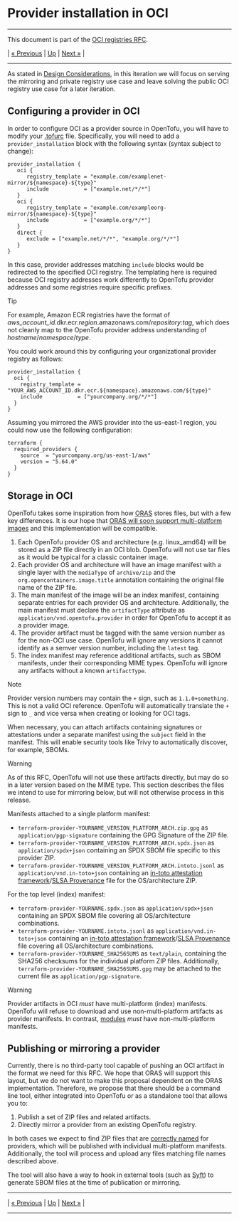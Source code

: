 # Provider installation in OCI

---

This document is part of the [OCI registries RFC](../20241206-oci-registries.md).

| [« Previous](4-registry-changes.md) | [Up](../20241206-oci-registries.md) | [Next »](6-modules.md) |

---

As stated in [Design Considerations](3-design-considerations.md), in this iteration we will focus on serving the mirroring and private registry use case and leave solving the public OCI registry use case for a later iteration.

## Configuring a provider in OCI

In order to configure OCI as a provider source in OpenTofu, you will have to modify your [.tofurc](https://opentofu.org/docs/cli/config/config-file/) file. Specifically, you will need to add a `provider_installation` block with the following syntax (syntax subject to change):

```hcl
provider_installation {
   oci {
      registry_template = "example.com/examplenet-mirror/${namespace}-${type}"
      include           = ["example.net/*/*"]
   }
   oci {
      registry_template = "example.com/exampleorg-mirror/${namespace}-${type}"
      include           = ["example.org/*/*"]
   }
   direct {
      exclude = ["example.net/*/*", "example.org/*/*"]
   }
}
```

In this case, provider addresses matching `include` blocks would be redirected to the specified OCI registry. The templating here is required because OCI registry addresses work differently to OpenTofu provider addresses and some registries require specific prefixes.

> [!TIP]
> For example, Amazon ECR registries have the format of *aws_account_id*.dkr.ecr.*region*.amazonaws.com/*repository*:*tag*, which does not cleanly map to the OpenTofu provider address understanding of *hostname*/*namespace*/*type*.
> 
> You could work around this by configuring your organizational provider registry as follows:
> 
> ```hcl
> provider_installation {
>   oci {
>     registry_template = "YOUR_AWS_ACCOUNT_ID.dkr.ecr.${namespace}.amazonaws.com/${type}"
>     include           = ["yourcompany.org/*/*"]
>   }
> }
> ```
> 
> Assuming you mirrored the AWS provider into the us-east-1 region, you could now use the following configuration:
> 
> ```hcl
> terraform {
>   required_providers {
>     source  = "yourcompany.org/us-east-1/aws"
>     version = "5.64.0"
>   }
> }
> ```

## Storage in OCI

OpenTofu takes some inspiration from how [ORAS](1-oci-primer.md#oras) stores files, but with a few key differences. It is our hope that [ORAS will soon support multi-platform images](https://github.com/oras-project/oras/issues/1053) and this implementation will be compatible.

1. Each OpenTofu provider OS and architecture (e.g. linux_amd64) will be stored as a ZIP file directly in an OCI blob. OpenTofu will not use tar files as it would be typical for a classic container image.
2. Each provider OS and architecture will have an image manifest with a single layer with the `mediaType` of `archive/zip` and the `org.opencontainers.image.title` annotation containing the original file name of the ZIP file.
3. The main manifest of the image will be an index manifest, containing separate entries for each provider OS and architecture. Additionally, the main manifest must declare the `artifactType` attribute as `application/vnd.opentofu.provider` in order for OpenTofu to accept it as a provider image.
4. The provider artifact must be tagged with the same version number as for the non-OCI use case. OpenTofu will ignore any versions it cannot identify as a semver version number, including the `latest` tag.
5. The index manifest may reference additional artifacts, such as SBOM manifests, under their corresponding MIME types. OpenTofu will ignore any artifacts without a known `artifactType`.

> [!NOTE]
> Provider version numbers may contain the `+` sign, such as `1.1.0+something`. This is not a valid OCI reference. OpenTofu will automatically translate the `+` sign to `_` and vice versa when creating or looking for OCI tags.

When necessary, you can attach artifacts containing signatures or attestations under a separate manifest using the `subject` field in the manifest. This will enable security tools like Trivy to automatically discover, for example, SBOMs.

> [!WARNING]
> As of this RFC, OpenTofu will not use these artifacts directly, but may do so in a later version based on the MIME type. This section describes the files we intend to use for mirroring below, but will not otherwise process in this release.

Manifests attached to a single platform manifest:

- `terraform-provider-YOURNAME_VERSION_PLATFORM_ARCH.zip.gpg` as `application/pgp-signature` containing the GPG Signature of the ZIP file.
- `terraform-provider-YOURNAME_VERSION_PLATFORM_ARCH.spdx.json` as `application/spdx+json` containing an SPDX SBOM file specific to this provider ZIP.
- `terraform-provider-YOURNAME_VERSION_PLATFORM_ARCH.intoto.jsonl` as `application/vnd.in-toto+json` containing an [in-toto attestation framework](https://github.com/in-toto/attestation)/[SLSA Provenance](https://slsa.dev/spec/v1.0/provenance) file for the OS/architecture ZIP.

For the top level (index) manifest:

- `terraform-provider-YOURNAME.spdx.json` as `application/spdx+json` containing an SPDX SBOM file covering all OS/architecture combinations.
- `terraform-provider-YOURNAME.intoto.jsonl` as `application/vnd.in-toto+json` containing an [in-toto attestation framework](https://github.com/in-toto/attestation)/[SLSA Provenance](https://slsa.dev/spec/v1.0/provenance) file covering all OS/architecture combinations.
- `terraform-provider-YOURNAME_SHA256SUMS` as `text/plain`, containing the SHA256 checksums for the individual platform ZIP files. Additionally, `terraform-provider-YOURNAME_SHA256SUMS.gpg` may be attached to the current file as `application/pgp-signature`.

> [!WARNING]
> Provider artifacts in OCI *must* have multi-platform (index) manifests. OpenTofu will refuse to download and use non-multi-platform artifacts as provider manifests. In contrast, [modules](6-modules.md) *must* have non-multi-platform manifests.

## Publishing or mirroring a provider

Currently, there is no third-party tool capable of pushing an OCI artifact in the format we need for this RFC. We hope that ORAS will support this layout, but we do not want to make this proposal dependent on the ORAS implementation. Therefore, we propose that there should be a command line tool, either integrated into OpenTofu or as a standalone tool that allows you to:

1. Publish a set of ZIP files and related artifacts.
2. Directly mirror a provider from an existing OpenTofu registry.

In both cases we expect to find ZIP files that are [correctly named](https://search.opentofu.org/docs/providers/publishing#manually-for-the-adventurous) for providers, which will be published with individual multi-platform manifests. Additionally, the tool will process and upload any files matching file names described above.

The tool will also have a way to hook in external tools (such as [Syft](https://github.com/anchore/syft)) to generate SBOM files at the time of publication or mirroring.

---

| [« Previous](4-registry-changes.md) | [Up](../20241206-oci-registries.md) | [Next »](6-modules.md) |

---
